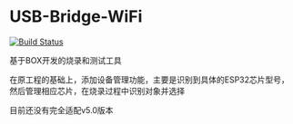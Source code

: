 # USB-Bridge-WiFi

[![Build Status](https://github.com/stops-top/usb-bridge-esp/workflows/ci/badge.svg)](https://github.com/stops-top/usb-bridge-esp/actions/workflows/ci.yml)


基于BOX开发的烧录和测试工具

在原工程的基础上，添加设备管理功能，主要是识别到具体的ESP32芯片型号，然后管理相应芯片，在烧录过程中识别对象并选择

目前还没有完全适配v5.0版本
